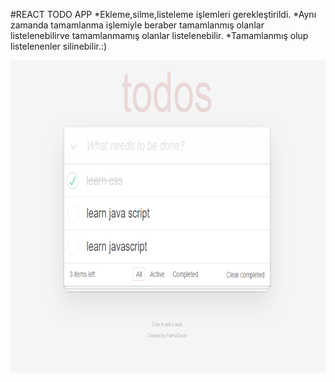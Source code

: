 #REACT TODO APP
*Ekleme,silme,listeleme işlemleri gerekleştirildi.
*Aynı zamanda tamamlanma işlemiyle beraber tamamlanmış olanlar listelenebilirve tamamlanmamış olanlar listelenebilir.
*Tamamlanmış olup listelenenler silinebilir.:)

<img src="/public//todo.PNG" alt="Anasayfa_" width="700" height="500">
